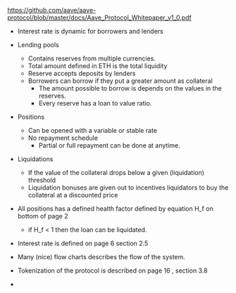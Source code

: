 https://github.com/aave/aave-protocol/blob/master/docs/Aave_Protocol_Whitepaper_v1_0.pdf

- Interest rate is dynamic for borrowers and lenders
- Lending pools
  - Contains reserves from multiple currencies.
  - Total amount defined in ETH is the total liquidity
  - Reserve accepts deposits by lenders
  - Borrowers can borrow if they put a greater amount as collateral
    - The amount possible to borrow is depends on the values in the reserves.
    - Every reserve has a loan to value ratio.
- Positions
  - Can be opened with a variable or stable rate
  - No repayment schedule
    - Partial or full repayment can be done at anytime.
- Liquidations
  - If the value of the collateral drops below a given (liquidation) threshold
  - Liquidation bonuses are given out to incentives liquidators to buy the collateral at a discounted price
- All positions has a defined health factor defined by equation H_f on bottom of page 2
  - if H_f < 1 then the loan can be liquidated.

- Interest rate is defined on page 6 section 2.5
- Many (nice) flow charts describes the flow of the system.
- Tokenization of the protocol is described on page 16 , section 3.8
- 